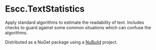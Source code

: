 Escc.TextStatistics
===================

Apply standard algorithms to estimate the readability of text. Includes checks to guard against some common situations which can confuse the algorithms.

Distributed as a NuGet package using a [NuBuild](https://github.com/bspell1/NuBuild) project.